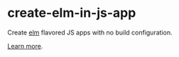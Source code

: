 
# create-elm-in-js-app

Create [elm](https://elm-lang.org/) flavored JS apps with no build configuration.

[Learn more](https://github.com/sartaj/elm-in-js).
